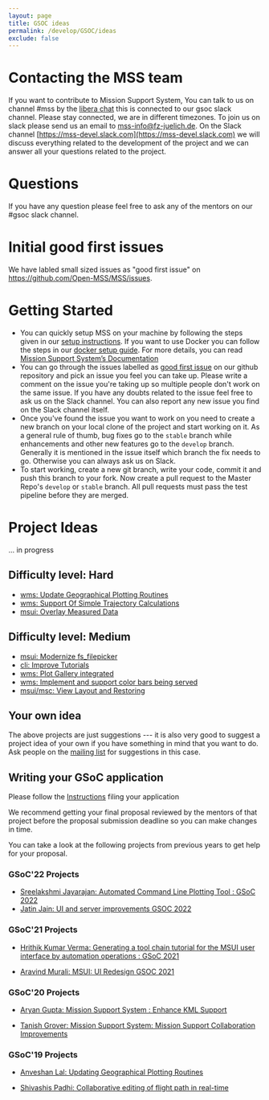 ```yaml
---
layout: page
title: GSOC ideas
permalink: /develop/GSOC/ideas
exclude: false
---
```



# Contacting the MSS team
If you want to contribute to Mission Support System, 
You can talk to us on channel #mss by the [libera chat](https://web.libera.chat/?nick=Guest&#mss) 
this is connected to our gsoc slack channel. Please stay connected, we are in different timezones. 
To join us on slack please send  us an email to <mss-info@fz-juelich.de>. 
On the  Slack channel [https://mss-devel.slack.com](https://mss-devel.slack.com) we will 
discuss everything related to the development of the project and we can answer 
all your questions related to the project. 


# Questions 
If you have any question please feel free to ask any of the mentors on our #gsoc slack channel.

# Initial good first issues
We have labled small sized issues as "good first issue" on <https://github.com/Open-MSS/MSS/issues>.

# Getting Started
 - You can quickly setup MSS on your machine by following the steps given in our [setup instructions](/develop/Setup-Instructions). If you want to use Docker you can follow the steps in our [docker setup guide](/develop/docker_images). For more details, you can read [Mission Support System’s Documentation](https://mss.readthedocs.io/en/stable)
 - You can go through the issues labelled as [good first issue](https://github.com/Open-MSS/MSS/issues?q=is%3Aissue+is%3Aopen+label%3A%22good+first+issue%22) on our github repository and pick an issue you feel you can take up. Please write a comment on the issue you're taking up so multiple people don't work on the same issue. If you have any doubts related to the issue feel free to ask us on the Slack channel. You can also report any new issue you find on the Slack channel itself.
 - Once you've found the issue you want to work on you need to create a new branch on your local clone of the project and start working on it. As a general rule of thumb, bug fixes go to the `stable` branch while enhancements and other new features go to the `develop` branch. Generally it is mentioned in the issue itself which branch the fix needs to go. Otherwise you can always ask us on Slack.
 - To start working, create a new git branch, write your code, commit it and push this branch to your fork. Now create a pull request to the Master Repo's `develop` or `stable` branch. All pull requests must pass the test pipeline before they are merged.


# Project Ideas
... in progress

## Difficulty level: Hard
 * [wms: Update Geographical Plotting Routines](/develop/GSOC/update_geographical_plotting_routines)
 * [wms: Support Of Simple Trajectory Calculations](/develop/GSOC/support_of_simple_trajectory_calculations)
 * [msui: Overlay Measured Data](/develop/GSOC/overlay_measured_data)

## Difficulty level: Medium
 * [msui: Modernize fs_filepicker](/develop/GSOC/modernize_fs_filepicker)
 * [cli: Improve Tutorials](/develop/GSOC/improve_tutorials)
 * [wms: Plot Gallery integrated](/develop/GSOC/integrated_plot_gallery)
 * [wms: Implement and support color bars being served](/develop/GSOC/color_bars_served)
 * [msui/msc: View Layout and Restoring](/develop/GSOC/view_restoring)

 


## Your own idea

The above projects are just suggestions --- it is also very good to suggest a project idea of your own if you have
something in mind that you want to do. Ask people on the 
[mailing list](https://lists.fz-juelich.de/mailman/listinfo/mss-info) for suggestions in this case.




## Writing your GSoC application

Please follow the [Instructions](/develop/GSOC/instructions) filing your application

We recommend getting your final proposal reviewed by the mentors of that project before the 
proposal submission deadline so you can make changes in time.

You can take a look at the following projects from previous years to get help for your proposal.

###  GSoC'22 Projects

- [Sreelakshmi Jayarajan: Automated Command Line Plotting Tool : GSoC 2022](https://github.com/Open-MSS/MSS/wiki/Automated-Command-Line-Plotting-Tool-:-GSoC-2022)
- [Jatin Jain: UI and server improvements GSOC 2022](https://github.com/Open-MSS/MSS/wiki/UI-and-server-improvements-GSOC-2022)

### GSoC'21 Projects

- [Hrithik Kumar Verma: Generating a tool chain tutorial for the MSUI user interface by automation operations : GSoC 2021](https://github.com/Open-MSS/MSS/wiki/Generating-a-tool-chain-tutorial-for-the-MSUI-user-interface-by-automation-operations-:-GSoC---2021)

- [Aravind Murali: MSUI: UI Redesign GSOC 2021](https://github.com/Open-MSS/MSS/wiki/MSUI:-UI-Redesign---GSOC-2021)

### GSoC'20 Projects

- [Aryan Gupta: Mission Support System : Enhance KML Support](https://github.com/Open-MSS/MSS/wiki/KML:-Enhance-KML-Support---GSoC-2020)

- [Tanish Grover: Mission Support System: Mission Support Collaboration Improvements](https://github.com/Open-MSS/MSS/wiki/Mscolab:-Mission-Support-Collaboration-Improvements---GSoC-2020)

### GSoC'19 Projects

- [Anveshan Lal: Updating Geographical Plotting Routines](https://github.com/Open-MSS/MSS/wiki/Cartopy:-Updating-Geographical-Plotting-Routines----GSoC-2019)

- [Shivashis Padhi: Collaborative editing of flight path in real-time](https://github.com/Open-MSS/MSS/wiki/Mscolab:-Collaborative-editing-of-flight-path-in-real-time---GSoC19)

